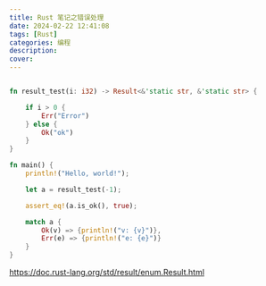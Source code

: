 ```yaml
---
title: Rust 笔记之错误处理
date: 2024-02-22 12:41:08
tags: [Rust]
categories: 编程
description:
cover:
---
```


```rust

fn result_test(i: i32) -> Result<&'static str, &'static str> {

    if i > 0 {
        Err("Error")
    } else {
        Ok("ok")
    }
}

fn main() {
    println!("Hello, world!");

    let a = result_test(-1);

    assert_eq!(a.is_ok(), true);

    match a {
        Ok(v) => {println!("v: {v}")},
        Err(e) => {println!("e: {e}")}
    }
}
```

https://doc.rust-lang.org/std/result/enum.Result.html

